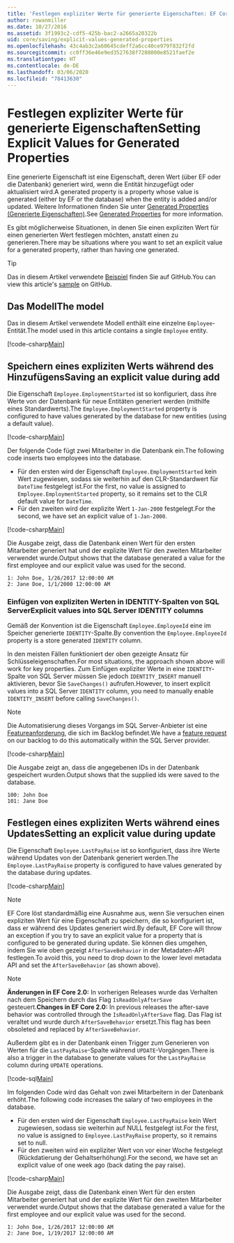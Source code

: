 ```yaml
---
title: 'Festlegen expliziter Werte für generierte Eigenschaften: EF Core'
author: rowanmiller
ms.date: 10/27/2016
ms.assetid: 3f1993c2-cdf5-425b-bac2-a2665a20322b
uid: core/saving/explicit-values-generated-properties
ms.openlocfilehash: 43c4ab3c2a60645cdeff2a6cc40ce979f832f2fd
ms.sourcegitcommit: cc0ff36e46e9ed3527638f7208000e8521faef2e
ms.translationtype: HT
ms.contentlocale: de-DE
ms.lasthandoff: 03/06/2020
ms.locfileid: "78413630"
---
```

# <a name="setting-explicit-values-for-generated-properties"></a><span data-ttu-id="7527e-102">Festlegen expliziter Werte für generierte Eigenschaften</span><span class="sxs-lookup"><span data-stu-id="7527e-102">Setting Explicit Values for Generated Properties</span></span>

<span data-ttu-id="7527e-103">Eine generierte Eigenschaft ist eine Eigenschaft, deren Wert (über EF oder die Datenbank) generiert wird, wenn die Entität hinzugefügt oder aktualisiert wird.</span><span class="sxs-lookup"><span data-stu-id="7527e-103">A generated property is a property whose value is generated (either by EF or the database) when the entity is added and/or updated.</span></span> <span data-ttu-id="7527e-104">Weitere Informationen finden Sie unter [Generated Properties (Generierte Eigenschaften)](../modeling/generated-properties.md).</span><span class="sxs-lookup"><span data-stu-id="7527e-104">See [Generated Properties](../modeling/generated-properties.md) for more information.</span></span>

<span data-ttu-id="7527e-105">Es gibt möglicherweise Situationen, in denen Sie einen expliziten Wert für einen generierten Wert festlegen möchten, anstatt einen zu generieren.</span><span class="sxs-lookup"><span data-stu-id="7527e-105">There may be situations where you want to set an explicit value for a generated property, rather than having one generated.</span></span>

> [!TIP]  
> <span data-ttu-id="7527e-106">Das in diesem Artikel verwendete [Beispiel](https://github.com/dotnet/EntityFramework.Docs/tree/master/samples/core/Saving/ExplicitValuesGenerateProperties/) finden Sie auf GitHub.</span><span class="sxs-lookup"><span data-stu-id="7527e-106">You can view this article's [sample](https://github.com/dotnet/EntityFramework.Docs/tree/master/samples/core/Saving/ExplicitValuesGenerateProperties/) on GitHub.</span></span>

## <a name="the-model"></a><span data-ttu-id="7527e-107">Das Modell</span><span class="sxs-lookup"><span data-stu-id="7527e-107">The model</span></span>

<span data-ttu-id="7527e-108">Das in diesem Artikel verwendete Modell enthält eine einzelne `Employee`-Entität.</span><span class="sxs-lookup"><span data-stu-id="7527e-108">The model used in this article contains a single `Employee` entity.</span></span>

[!code-csharp[Main](../../../samples/core/Saving/ExplicitValuesGenerateProperties/Employee.cs#Sample)]

## <a name="saving-an-explicit-value-during-add"></a><span data-ttu-id="7527e-109">Speichern eines expliziten Werts während des Hinzufügens</span><span class="sxs-lookup"><span data-stu-id="7527e-109">Saving an explicit value during add</span></span>

<span data-ttu-id="7527e-110">Die Eigenschaft `Employee.EmploymentStarted` ist so konfiguriert, dass ihre Werte von der Datenbank für neue Entitäten generiert werden (mithilfe eines Standardwerts).</span><span class="sxs-lookup"><span data-stu-id="7527e-110">The `Employee.EmploymentStarted` property is configured to have values generated by the database for new entities (using a default value).</span></span>

[!code-csharp[Main](../../../samples/core/Saving/ExplicitValuesGenerateProperties/EmployeeContext.cs#EmploymentStarted)]

<span data-ttu-id="7527e-111">Der folgende Code fügt zwei Mitarbeiter in die Datenbank ein.</span><span class="sxs-lookup"><span data-stu-id="7527e-111">The following code inserts two employees into the database.</span></span>

* <span data-ttu-id="7527e-112">Für den ersten wird der Eigenschaft `Employee.EmploymentStarted` kein Wert zugewiesen, sodass sie weiterhin auf den CLR-Standardwert für `DateTime` festgelegt ist.</span><span class="sxs-lookup"><span data-stu-id="7527e-112">For the first, no value is assigned to `Employee.EmploymentStarted` property, so it remains set to the CLR default value for `DateTime`.</span></span>
* <span data-ttu-id="7527e-113">Für den zweiten wird der explizite Wert `1-Jan-2000` festgelegt.</span><span class="sxs-lookup"><span data-stu-id="7527e-113">For the second, we have set an explicit value of `1-Jan-2000`.</span></span>

[!code-csharp[Main](../../../samples/core/Saving/ExplicitValuesGenerateProperties/Sample.cs#EmploymentStarted)]

<span data-ttu-id="7527e-114">Die Ausgabe zeigt, dass die Datenbank einen Wert für den ersten Mitarbeiter generiert hat und der explizite Wert für den zweiten Mitarbeiter verwendet wurde.</span><span class="sxs-lookup"><span data-stu-id="7527e-114">Output shows that the database generated a value for the first employee and our explicit value was used for the second.</span></span>

``` Console
1: John Doe, 1/26/2017 12:00:00 AM
2: Jane Doe, 1/1/2000 12:00:00 AM
```

### <a name="explicit-values-into-sql-server-identity-columns"></a><span data-ttu-id="7527e-115">Einfügen von expliziten Werten in IDENTITY-Spalten von SQL Server</span><span class="sxs-lookup"><span data-stu-id="7527e-115">Explicit values into SQL Server IDENTITY columns</span></span>

<span data-ttu-id="7527e-116">Gemäß der Konvention ist die Eigenschaft `Employee.EmployeeId` eine im Speicher generierte `IDENTITY`-Spalte.</span><span class="sxs-lookup"><span data-stu-id="7527e-116">By convention the `Employee.EmployeeId` property is a store generated `IDENTITY` column.</span></span>

<span data-ttu-id="7527e-117">In den meisten Fällen funktioniert der oben gezeigte Ansatz für Schlüsseleigenschaften.</span><span class="sxs-lookup"><span data-stu-id="7527e-117">For most situations, the approach shown above will work for key properties.</span></span> <span data-ttu-id="7527e-118">Zum Einfügen expliziter Werte in eine `IDENTITY`-Spalte von SQL Server müssen Sie jedoch `IDENTITY_INSERT` manuell aktivieren, bevor Sie `SaveChanges()` aufrufen.</span><span class="sxs-lookup"><span data-stu-id="7527e-118">However, to insert explicit values into a SQL Server `IDENTITY` column, you need to manually enable `IDENTITY_INSERT` before calling `SaveChanges()`.</span></span>

> [!NOTE]  
> <span data-ttu-id="7527e-119">Die Automatisierung dieses Vorgangs im SQL Server-Anbieter ist eine [Featureanforderung](https://github.com/aspnet/EntityFramework/issues/703), die sich im Backlog befindet.</span><span class="sxs-lookup"><span data-stu-id="7527e-119">We have a [feature request](https://github.com/aspnet/EntityFramework/issues/703) on our backlog to do this automatically within the SQL Server provider.</span></span>

[!code-csharp[Main](../../../samples/core/Saving/ExplicitValuesGenerateProperties/Sample.cs#EmployeeId)]

<span data-ttu-id="7527e-120">Die Ausgabe zeigt an, dass die angegebenen IDs in der Datenbank gespeichert wurden.</span><span class="sxs-lookup"><span data-stu-id="7527e-120">Output shows that the supplied ids were saved to the database.</span></span>

``` Console
100: John Doe
101: Jane Doe
```

## <a name="setting-an-explicit-value-during-update"></a><span data-ttu-id="7527e-121">Festlegen eines expliziten Werts während eines Updates</span><span class="sxs-lookup"><span data-stu-id="7527e-121">Setting an explicit value during update</span></span>

<span data-ttu-id="7527e-122">Die Eigenschaft `Employee.LastPayRaise` ist so konfiguriert, dass ihre Werte während Updates von der Datenbank generiert werden.</span><span class="sxs-lookup"><span data-stu-id="7527e-122">The `Employee.LastPayRaise` property is configured to have values generated by the database during updates.</span></span>

[!code-csharp[Main](../../../samples/core/Saving/ExplicitValuesGenerateProperties/EmployeeContext.cs#LastPayRaise)]

> [!NOTE]  
> <span data-ttu-id="7527e-123">EF Core löst standardmäßig eine Ausnahme aus, wenn Sie versuchen einen expliziten Wert für eine Eigenschaft zu speichern, die so konfiguriert ist, dass er während des Updates generiert wird.</span><span class="sxs-lookup"><span data-stu-id="7527e-123">By default, EF Core will throw an exception if you try to save an explicit value for a property that is configured to be generated during update.</span></span> <span data-ttu-id="7527e-124">Sie können dies umgehen, indem Sie wie oben gezeigt `AfterSaveBehavior` in der Metadaten-API festlegen.</span><span class="sxs-lookup"><span data-stu-id="7527e-124">To avoid this, you need to drop down to the lower level metadata API and set the `AfterSaveBehavior` (as shown above).</span></span>

> [!NOTE]  
> <span data-ttu-id="7527e-125">**Änderungen in EF Core 2.0:** In vorherigen Releases wurde das Verhalten nach dem Speichern durch das Flag `IsReadOnlyAfterSave` gesteuert.</span><span class="sxs-lookup"><span data-stu-id="7527e-125">**Changes in EF Core 2.0:** In previous releases the after-save behavior was controlled through the `IsReadOnlyAfterSave` flag.</span></span> <span data-ttu-id="7527e-126">Das Flag ist veraltet und wurde durch `AfterSaveBehavior` ersetzt.</span><span class="sxs-lookup"><span data-stu-id="7527e-126">This flag has been obsoleted and replaced by `AfterSaveBehavior`.</span></span>

<span data-ttu-id="7527e-127">Außerdem gibt es in der Datenbank einen Trigger zum Generieren von Werten für die `LastPayRaise`-Spalte während `UPDATE`-Vorgängen.</span><span class="sxs-lookup"><span data-stu-id="7527e-127">There is also a trigger in the database to generate values for the `LastPayRaise` column during `UPDATE` operations.</span></span>

[!code-sql[Main](../../../samples/core/Saving/ExplicitValuesGenerateProperties/employee_UPDATE.sql)]

<span data-ttu-id="7527e-128">Im folgenden Code wird das Gehalt von zwei Mitarbeitern in der Datenbank erhöht.</span><span class="sxs-lookup"><span data-stu-id="7527e-128">The following code increases the salary of two employees in the database.</span></span>

* <span data-ttu-id="7527e-129">Für den ersten wird der Eigenschaft `Employee.LastPayRaise` kein Wert zugewiesen, sodass sie weiterhin auf NULL festgelegt ist.</span><span class="sxs-lookup"><span data-stu-id="7527e-129">For the first, no value is assigned to `Employee.LastPayRaise` property, so it remains set to null.</span></span>
* <span data-ttu-id="7527e-130">Für den zweiten wird ein expliziter Wert von vor einer Woche festgelegt (Rückdatierung der Gehaltserhöhung).</span><span class="sxs-lookup"><span data-stu-id="7527e-130">For the second, we have set an explicit value of one week ago (back dating the pay raise).</span></span>

[!code-csharp[Main](../../../samples/core/Saving/ExplicitValuesGenerateProperties/Sample.cs#LastPayRaise)]

<span data-ttu-id="7527e-131">Die Ausgabe zeigt, dass die Datenbank einen Wert für den ersten Mitarbeiter generiert hat und der explizite Wert für den zweiten Mitarbeiter verwendet wurde.</span><span class="sxs-lookup"><span data-stu-id="7527e-131">Output shows that the database generated a value for the first employee and our explicit value was used for the second.</span></span>

``` Console
1: John Doe, 1/26/2017 12:00:00 AM
2: Jane Doe, 1/19/2017 12:00:00 AM
```
